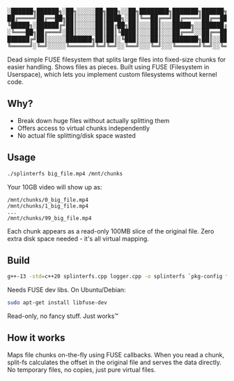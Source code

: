 <pre>
░██████╗██████╗░██╗░░░░░██╗███╗░░██╗████████╗███████╗██████╗░░░░░░███████╗░██████╗
██╔════╝██╔══██╗██║░░░░░██║████╗░██║╚══██╔══╝██╔════╝██╔══██╗░░░░░██╔════╝██╔════╝
╚█████╗░██████╔╝██║░░░░░██║██╔██╗██║░░░██║░░░█████╗░░██████╔╝░░░░░█████╗░░╚█████╗░
░╚═══██╗██╔═══╝░██║░░░░░██║██║╚████║░░░██║░░░██╔══╝░░██╔══██╗░░░░░██╔══╝░░░╚═══██╗
██████╔╝██║░░░░░███████╗██║██║░╚███║░░░██║░░░███████╗██║░░██║░░░░░██║░░░░░██████╔╝
╚═════╝░╚═╝░░░░░╚══════╝╚═╝╚═╝░░╚══╝░░░╚═╝░░░╚══════╝╚═╝░░╚═╝░░░░░╚═╝░░░░░╚═════╝░
</pre>

Dead simple FUSE filesystem that splits large files into fixed-size chunks for easier handling. Shows files as pieces. Built using FUSE (Filesystem in Userspace), which lets you implement custom filesystems without kernel code.

## Why?
- Break down huge files without actually splitting them
- Offers access to virtual chunks independently
- No actual file splitting/disk space wasted

## Usage
```bash
./splinterfs big_file.mp4 /mnt/chunks
```

Your 10GB video will show up as:
```
/mnt/chunks/0_big_file.mp4
/mnt/chunks/1_big_file.mp4
...
/mnt/chunks/99_big_file.mp4
```

Each chunk appears as a read-only 100MB slice of the original file. Zero extra disk space needed - it's all virtual mapping.

## Build
```bash
g++-13 -std=c++20 splinterfs.cpp logger.cpp -o splinterfs `pkg-config fuse --cflags --libs`
```

Needs FUSE dev libs. On Ubuntu/Debian:
```bash
sudo apt-get install libfuse-dev
```

Read-only, no fancy stuff. Just works™

## How it works
Maps file chunks on-the-fly using FUSE callbacks. When you read a chunk, split-fs calculates the offset in the original file and serves the data directly. No temporary files, no copies, just pure virtual files.
